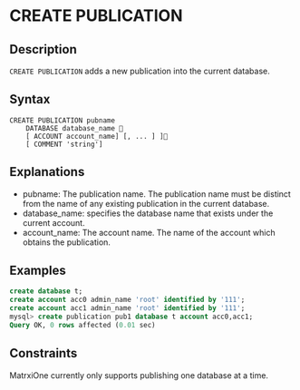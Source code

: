 # **CREATE PUBLICATION**

## **Description**

`CREATE PUBLICATION` adds a new publication into the current database.

## **Syntax**

```
CREATE PUBLICATION pubname
    DATABASE database_name 
    [ ACCOUNT account_name] [, ... ] ]
    [ COMMENT 'string']
```

## **Explanations**

- pubname: The publication name. The publication name must be distinct from the name of any existing publication in the current database.
- database_name: specifies the database name that exists under the current account.
- account_name: The account name. The name of the account which obtains the publication.

## **Examples**

```sql
create database t;
create account acc0 admin_name 'root' identified by '111';
create account acc1 admin_name 'root' identified by '111';
mysql> create publication pub1 database t account acc0,acc1;
Query OK, 0 rows affected (0.01 sec)
```

## **Constraints**

MatrxiOne currently only supports publishing one database at a time.
